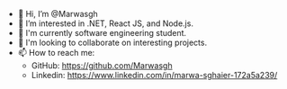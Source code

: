 - 👋 Hi, I’m @Marwasgh
- 👀 I’m interested in  .NET, React JS, and Node.js.
- 🌱 I'm currently software engineering student.
- 💞 I'm looking to collaborate on interesting projects.
- 📫 How to reach me:
  * GitHub: https://github.com/Marwasgh
  * Linkedin: https://www.linkedin.com/in/marwa-sghaier-172a5a239/

<!---
Marwasgh/Marwasgh is a ✨ special ✨ repository because its `README.md` (this file) appears on your GitHub profile.
You can click the Preview link to take a look at your changes.
--->
